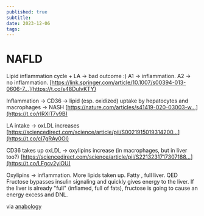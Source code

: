 ```yaml
---
published: true
subtitle:
date: 2023-12-06
tags: 
---
```


# NAFLD
Lipid inflammation cycle + LA -> bad outcome :) 
A1 -> inflammation. A2 -> no inflammation. [https://link.springer.com/article/10.1007/s00394-013-0606-7…](https://t.co/s48DuIvKTY) 

Inflammation -> CD36 -> lipid (esp. oxidized) uptake by hepatocytes and macrophages -> NASH [https://nature.com/articles/s41419-020-03003-w…](https://t.co/rIRXlT7v9B) 

LA intake -> oxLDL increases [https://sciencedirect.com/science/article/pii/S0021915019314200…](https://t.co/cI7gRAy0OI) 

CD36 takes up oxLDL -> oxylipins increase (in macrophages, but in liver too?) [https://sciencedirect.com/science/article/pii/S2213231717307188…](https://t.co/LFgcv2yiOU) 

Oxylipins -> inflammation. More lipids taken up. Fatty , full liver. QED Fructose bypasses insulin signaling and quickly gives energy to the liver. If the liver is already "full" (inflamed, full of fats), fructose is going to cause an energy excess and DNL.

via [anabology](https://twitter.com/anabology/status/1731364096358941011)